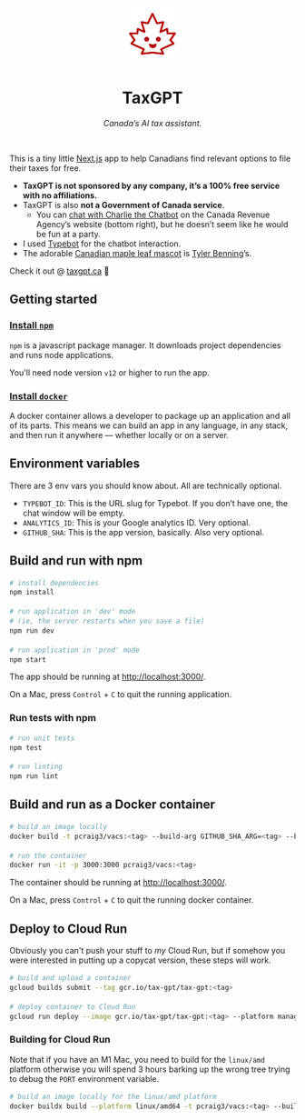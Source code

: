 <div align="center">
  <img alt="Logo" src="./public/android-chrome-192x192.png" width="100" />
  <h1>TaxGPT</h1>
  <p><em>Canada’s AI tax assistant.</em></p>
</div>

<br />

This is a tiny little [Next.js](https://expressjs.com/) app to help Canadians find relevant options to file their taxes for free.

- **TaxGPT is not sponsored by any company, it’s a 100% free service with no affiliations.**
- TaxGPT is also **not a Government of Canada service**.
  - You can [chat with Charlie the Chatbot](https://www.canada.ca/en/services/taxes/income-tax/personal-income-tax.html) on the Canada Revenue Agency’s website (bottom right), but he doesn’t seem like he would be fun at a party.
- I used [Typebot](https://typebot.io) for the chatbot interaction.
- The adorable [Canadian maple leaf mascot](https://github.com/pcraig3/tax-gpt/blob/main/public/android-chrome-512x512.png) is [Tyler Benning](https://www.tylerbenning.com)’s.

Check it out @ [taxgpt.ca](https://taxgpt.ca/) 🤑

## Getting started

### [Install `npm`](https://www.npmjs.com/get-npm)

`npm` is a javascript package manager. It downloads project dependencies and runs node applications.

You'll need node version `v12` or higher to run the app.

### [Install `docker`](https://docs.docker.com/install/)

A docker container allows a developer to package up an application and all of its parts. This means we can build an app in any language, in any stack, and then run it anywhere — whether locally or on a server.

## Environment variables

There are 3 env vars you should know about. All are technically optional.

- `TYPEBOT_ID`: This is the URL slug for Typebot. If you don’t have one, the chat window will be empty.
- `ANALYTICS_ID`: This is your Google analytics ID. Very optional.
- `GITHUB_SHA`: This is the app version, basically. Also very optional.

## Build and run with npm

```bash
# install dependencies
npm install

# run application in 'dev' mode
# (ie, the server restarts when you save a file)
npm run dev

# run application in 'prod' mode
npm start
```

The app should be running at [http://localhost:3000/](http://localhost:3000/).

On a Mac, press `Control` + `C` to quit the running application.

### Run tests with npm

```bash
# run unit tests
npm test

# run linting
npm run lint
```

## Build and run as a Docker container

```bash
# build an image locally
docker build -t pcraig3/vacs:<tag> --build-arg GITHUB_SHA_ARG=<tag> --build-arg TYPEBOT_ID_ARG=123 --build-arg TANALYTICS_ID_ARG=123 .

# run the container
docker run -it -p 3000:3000 pcraig3/vacs:<tag>
```

The container should be running at [http://localhost:3000/](http://localhost:3000/).

On a Mac, press `Control` + `C` to quit the running docker container.

## Deploy to Cloud Run

Obviously you can't push your stuff to _my_ Cloud Run, but if somehow you were interested in putting up a copycat version, these steps will work.

```bash
# build and upload a container
gcloud builds submit --tag gcr.io/tax-gpt/tax-gpt:<tag>

# deploy container to Cloud Run
gcloud run deploy --image gcr.io/tax-gpt/tax-gpt:<tag> --platform managed
```

### Building for Cloud Run

Note that if you have an M1 Mac, you need to build for the `linux/amd` platform otherwise you will spend 3 hours barking up the wrong tree trying to debug the `PORT` environment variable.

```bash
# build an image locally for the linux/amd platform
docker buildx build --platform linux/amd64 -t pcraig3/vacs:<tag> --build-arg GITHUB_SHA_ARG=<tag> --build-arg TYPEBOT_ID_ARG=123 --build-arg TANALYTICS_ID_ARG=123 .
```
